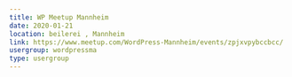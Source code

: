 ```yaml
---
title: WP Meetup Mannheim
date: 2020-01-21
location: beilerei , Mannheim
link: https://www.meetup.com/WordPress-Mannheim/events/zpjxvpybccbcc/
usergroup: wordpressma
type: usergroup
---
```

